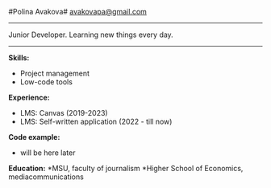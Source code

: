 #Polina Avakova#
avakovapa@gmail.com
***
Junior Developer. Learning new things every day. 
***
**Skills:**
* Project management 
* Low-code tools

**Experience:**
* LMS: Canvas (2019-2023)
* LMS: Self-written application (2022 - till now)

**Code example:**
* will be here later

**Education:**
*MSU, faculty of journalism
*Higher School of Economics, mediacommunications